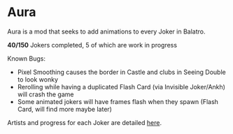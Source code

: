 # Aura
Aura is a mod that seeks to add animations to every Joker in Balatro.

**40/150** Jokers completed, 5 of which are work in progress

Known Bugs:
- Pixel Smoothing causes the border in Castle and clubs in Seeing Double to look wonky
- Rerolling while having a duplicated Flash Card (via Invisible Joker/Ankh) will crash the game
- Some animated jokers will have frames flash when they spawn (Flash Card, will find more maybe later)

Artists and progress for each Joker are detailed [here](https://docs.google.com/spreadsheets/d/1MGBtcHmb2hb9bE-ueEiKwMdn3c27fzgU46PYq8b6UhM/edit#gid=0).
